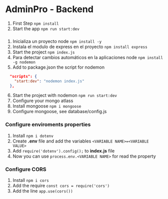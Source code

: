 # AdminPro - Backend

1. First Step `npm install`
2. Start the app `npm run start:dev`


###
1. Inicializa un proyecto node `npm install -y`
2. Instala el modulo de express en el proyecto  `npm install express`
3. Start the project `npm index.js`
4. Para detectar cambios automáticos en la aplicaciones node `npm install -g nodemon`
5. Add to package.json the script for nodemon
```json
  "scripts": {
    "start:dev": "nodemon index.js"
  },
```
6. Start the project with nodemon `npm run start:dev`
7. Configure your mongo atlass
8. Install mongoose `npm i mongoose`
9. Configure mongoose, see database/config.js

### Configure enviroments properties
1. Install `npm i dotenv`
2. Create **.env** file and add the variables `<VARIABLE NAME>=<VARIABLE VALUE>`
3. Add `require('dotenv').config();` to **index.js** file
4. Now you can use `process.env.<VARIABLE NAME>` for read the property

### Configure CORS
1. Install `npm i cors`
2. Add the require `const cors = require('cors')`
3. Add the line `app.use(cors())`